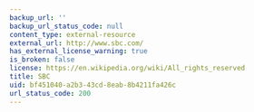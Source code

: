 ```yaml
---
backup_url: ''
backup_url_status_code: null
content_type: external-resource
external_url: http://www.sbc.com/
has_external_license_warning: true
is_broken: false
license: https://en.wikipedia.org/wiki/All_rights_reserved
title: SBC
uid: bf451040-a2b3-43cd-8eab-8b4211fa426c
url_status_code: 200
---
```

